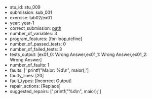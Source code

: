 - stu_id: stu_009	       
- submission: sub_001
- exercise: lab02/ex01
- year: year-1
- correct_submission: [path](https://github.com/pmorvalho/C-Pack-IPAs/blob/main/correct_submissions/year-1/lab02/ex01/ex01-stu_009-sub_002)
- number_of_variables: 3
- program_features: [for-loop,define] 
- number_of_passed_tests: 0
- number_of_failed_tests: 3
- tests_output: [ex01_0: Wrong Answer,ex01_1: Wrong Answer,ex01_2: Wrong Answer]
- number_of_faults: 1
- faults: ['	printf("Maior: %d\n", maior);']
- faulty_lines: [20]
- fault_types: [Incorrect Output]
- repair_actions: [Replace] 
- suggested_repairs: ['	printf("%d\n", maior);']
